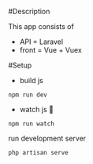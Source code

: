#Description

This app consists of
  - API = Laravel
  - front = Vue + Vuex

#Setup

- build js

```
npm run dev
```

- watch js :eyes:

```
npm run watch
```

run development server

```
php artisan serve
```
